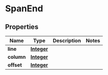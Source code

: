 

# SpanEnd


## Properties

| Name | Type | Description | Notes |
|------------ | ------------- | ------------- | -------------|
|**line** | [**Integer**](Integer.md) |  |  |
|**column** | [**Integer**](Integer.md) |  |  |
|**offset** | [**Integer**](Integer.md) |  |  |



